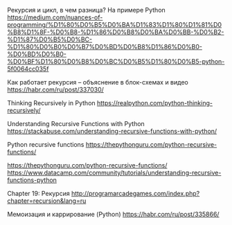 Рекурсия и цикл, в чем разница? На примере Python
https://medium.com/nuances-of-programming/%D1%80%D0%B5%D0%BA%D1%83%D1%80%D1%81%D0%B8%D1%8F-%D0%B8-%D1%86%D0%B8%D0%BA%D0%BB-%D0%B2-%D1%87%D0%B5%D0%BC-%D1%80%D0%B0%D0%B7%D0%BD%D0%B8%D1%86%D0%B0-%D0%BD%D0%B0-%D0%BF%D1%80%D0%B8%D0%BC%D0%B5%D1%80%D0%B5-python-5f0064cc035f

Как работает рекурсия – объяснение в блок-схемах и видео
https://habr.com/ru/post/337030/

Thinking Recursively in Python
https://realpython.com/python-thinking-recursively/

Understanding Recursive Functions with Python
https://stackabuse.com/understanding-recursive-functions-with-python/

Python recursive functions
https://thepythonguru.com/python-recursive-functions/

https://thepythonguru.com/python-recursive-functions/
https://www.datacamp.com/community/tutorials/understanding-recursive-functions-python

Chapter 19: Рекурсия
http://programarcadegames.com/index.php?chapter=recursion&lang=ru

Мемоизация и каррирование (Python)
https://habr.com/ru/post/335866/